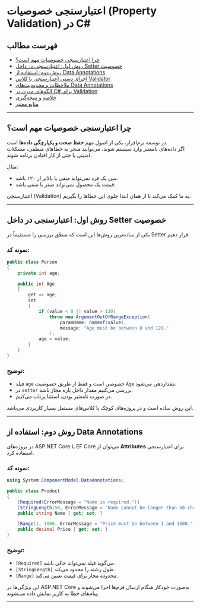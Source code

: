 ﻿# اعتبارسنجی خصوصیات (Property Validation) در C#

## فهرست مطالب
- [چرا اعتبارسنجی خصوصیات مهم است؟](#چرا-اعتبارسنجی-خصوصیات-مهم-است)  
- [روش اول: اعتبارسنجی در داخل Setter خصوصیت](#روش-اول-اعتبارسنجی-در-داخل-setter-خصوصیت)  
- [روش دوم: استفاده از Data Annotations](#روش-دوم-استفاده-از-data-annotations)  
- [اجرای دستی اعتبارسنجی با کلاس Validator](#اجرای-دستی-اعتبارسنجی-با-کلاس-validator)  
- [ملاحظات و محدودیت‌های Data Annotations](#ملاحظات-و-محدودیتهای-data-annotations)  
- [الگوهای مدرن در C# برای Validation](#الگوهای-مدرن-در-c-برای-validation)  
- [خلاصه و نتیجه‌گیری](#خلاصه-و-نتیجهگیری)  
- [منابع معتبر](#منابع-معتبر)  

---
## چرا اعتبارسنجی خصوصیات مهم است؟
در توسعه نرم‌افزار، یکی از اصول مهم **حفظ صحت و یکپارچگی داده‌ها** است.  
اگر داده‌های نامعتبر وارد سیستم شوند، می‌توانند منجر به خطاهای منطقی، مشکلات امنیتی یا حتی از کار افتادن برنامه شوند.  

مثال:  
- سن یک فرد نمی‌تواند منفی یا بالاتر از ۱۲۰ باشد.  
- قیمت یک محصول نمی‌تواند صفر یا منفی باشد.  

اعتبارسنجی (Validation) به ما کمک می‌کند تا از همان ابتدا جلوی این خطاها را بگیریم.

---

## روش اول: اعتبارسنجی در داخل Setter خصوصیت
یکی از ساده‌ترین روش‌ها این است که منطق بررسی را مستقیماً در Setter قرار دهیم.

### نمونه کد:
```csharp
public class Person
{
    private int age;

    public int Age
    {
        get => age;
        set
        {
            if (value < 0 || value > 120)
                throw new ArgumentOutOfRangeException(
                    paramName: nameof(value),
                    message: "Age must be between 0 and 120."
                );
            age = value;
        }
    }
}
```

### توضیح:
- فیلد `age` خصوصی است و فقط از طریق خصوصیت `Age` مقداردهی می‌شود.  
- در `setter` بررسی می‌کنیم مقدار داخل بازه مجاز باشد.  
- در صورت نامعتبر بودن، استثنا پرتاب می‌کنیم.  

این روش ساده است و در پروژه‌های کوچک یا کلاس‌های مستقل بسیار کاربردی می‌باشد.

---
## روش دوم: استفاده از Data Annotations
در پروژه‌های ASP.NET Core یا EF Core می‌توان از **Attributes** برای اعتبارسنجی استفاده کرد.

### نمونه کد:
```csharp
using System.ComponentModel.DataAnnotations;

public class Product
{
    [Required(ErrorMessage = "Name is required.")]
    [StringLength(50, ErrorMessage = "Name cannot be longer than 50 characters.")]
    public string Name { get; set; }

    [Range(1, 1000, ErrorMessage = "Price must be between 1 and 1000.")]
    public decimal Price { get; set; }
}
```

### توضیح:
- `[Required]` می‌گوید فیلد نمی‌تواند خالی باشد.  
- `[StringLength]` طول رشته را محدود می‌کند.  
- `[Range]` محدوده مجاز برای قیمت تعیین می‌کند.  

این ویژگی‌ها در ASP.NET Core به‌صورت خودکار هنگام ارسال فرم‌ها اجرا می‌شوند و پیام‌های خطا به کاربر نمایش داده می‌شوند.

---